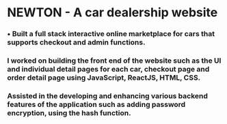 # NEWTON - A car dealership website

### •	Built a full stack interactive online marketplace for cars that supports checkout and admin functions.
### I worked on building the front end of the website such as the UI and individual detail pages for each car, checkout page and order detail page using JavaScript, ReactJS, HTML, CSS.
### Assisted in the developing and enhancing various backend features of the application such as adding password encryption, using the hash function. 
